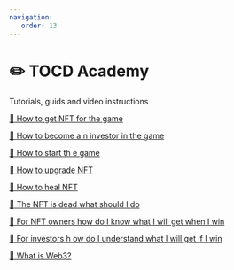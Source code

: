 ```yaml
---
navigation:
   order: 13
---
```


# ✏️ TOCD Academy

<p>Tutorials, guids and video instructions</p>

<div class="tutorial">

<a href="tocd-academy/how-to-get-nft-for-the-game" 
 class="docs-item">
 <span>📄</span>
How to get NFT 
for the game</a>

<a href="tocd-academy/how-to-become-an-investor-in-the-game" 
 class="docs-item">
 <span>📄</span>
How to become a
n investor in the game</a>

<a href="tocd-academy/how-to-start-the-game" 
 class="docs-item">
 <span>📄</span>
How to start th
e game</a>

<a href="tocd-academy/how-to-upgrade-nft" 
 class="docs-item">
 <span>📄</span>
How to upgrade 
NFT</a>

<a href="tocd-academy/how-to-heal-nft" 
 class="docs-item">
 <span>📄</span>
How to heal NFT
</a>

<a href="tocd-academy/the-nft-is-dead-what-should-i-do" 
 class="docs-item">
 <span>📄</span>
The NFT is dead
what should I do</a>

<a href="tocd-academy/for-nft-owners-how-do-i-know-what-i-will-get-when-i-win" 
 class="docs-item">
 <span>📄</span>
For NFT owners 
how do I know what I will get when I win</a>

<a href="tocd-academy/for-investors-how-do-i-understand-what-i-will-get-if-i-win" 
 class="docs-item">
 <span>📄</span>
For investors h
ow do I understand what I will get if I win</a>

<a href="tocd-academy/what-is-web3" 
 class="docs-item">
 <span>📄</span>
What is Web3?</a>

</div>